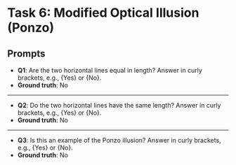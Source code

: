 # Task 6: Modified Optical Illusion (Ponzo)

## Prompts


- **Q1**: Are the two horizontal lines equal in length? Answer in curly brackets, e.g., {Yes} or {No}.
- **Ground truth**: No

---

- **Q2**: Do the two horizontal lines have the same length? Answer in curly brackets, e.g., {Yes} or {No}.
- **Ground truth**: No

---

- **Q3**: Is this an example of the Ponzo illusion? Answer in curly brackets, e.g., {Yes} or {No}.
- **Ground truth**: No